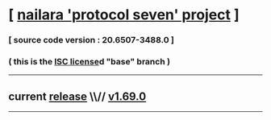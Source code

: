 
# [ [nailara 'protocol seven' project](http://src.nailara.net/) ]

### [ source code version : 20.6507-3488.0 ]

### ( this is the [ISC license](license)d "base" branch )
---
## current [release](https://github.com/anotherlink/nailara/releases) \\\\// [v1.69.0](https://github.com/anotherlink/nailara/releases/tag/v1.69.0)
---
